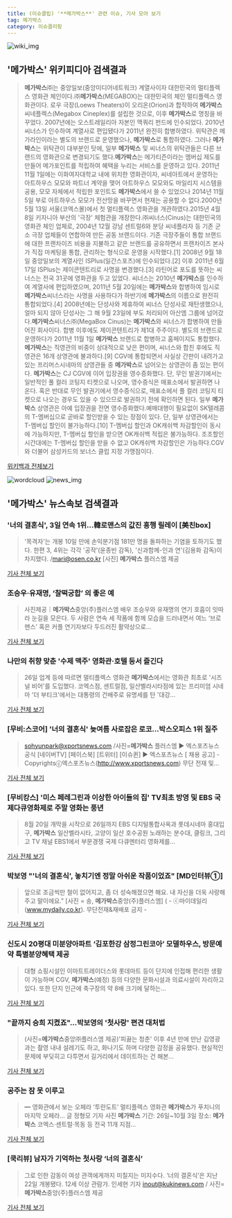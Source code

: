 ```yaml
---
title: (이슈클립) '**메가박스**' 관련 이슈, 기사 모아 보기
tag: 메가박스
category: 이슈클리핑
---
```

![wiki_img](https://user-images.githubusercontent.com/42597476/44503234-41136a80-a6d0-11e8-9071-6fc6418eafe4.png)
## **'**메가박스**'** 위키피디아 검색결과
>**메가박스**㈜는 중앙일보(중앙미디어네트워크) 계열사이자 대한민국의 멀티플렉스 영화관 체인이다.㈜**메가박스**(MEGABOX)는 대한민국의 체인 멀티플렉스 영화관이다. 로우 극장(Loews Theaters)이 오리온(Orion)과 합작하여 **메가박스** 씨네플렉스(Megabox Cineplex)를 설립한 것으로, 이후 **메가박스**로 명칭을 바꾸었다. 2007년에는 오스트레일리아 자본인 맥쿼리 펀드에 인수되었다. 2010년 씨너스가 인수하여 계열사로 편입됐다가 2011년 완전히 합병하였다. 위탁관은 메가라인이라는 별도의 브랜드로 운영했으나, **메가박스**로 통합하였다. 그러나 **메가박스**는 위탁관이 대부분인 탓에, 일부 **메가박스** 및 씨너스의 위탁관들은 다른 브랜드의 영화관으로 변경되기도 했다.**메가박스**는 메가티즌이라는 멤버십 제도를 만들어 메가포인트를 적립하여 혜택을 누리는 서비스를 운영하고 있다. 2011년 11월 1일에는 이화여자대학교 내에 위치한 영화관이자, 씨네아트에서 운영하는 아트하우스 모모와 파트너 계약을 맺어 아트하우스 모모와도 마일리지 시스템을 공용, 모모 자체에서 적립한 포인트도 **메가박스**에서 쓸 수 있었으나 2014년 11월 5일 부로 아트하우스 모모가 전산망을 바꾸면서 현재는 공용할 수 없다.2000년 5월 13일 서울(코엑스몰)에서 첫 멀티플렉스 영화관을 개관하였다.2015년 4월 8일 키자니아 부산의 '극장' 체험관을 개장한다.㈜씨너스(Cinus)는 대한민국의 영화관 체인 업체로, 2004년 12월 강남 센트럴6와 분당 씨네플라자 등 기존 군소 극장 업체들이 연합하여 만든 공동 브랜드이다. 기존 극장주들이 통합 브랜드에 대한 프랜차이즈 비용을 지불하고 같은 브랜드를 공유하면서 프랜차이즈 본사가 직접 마케팅을 통합, 관리하는 형식으로 운영을 시작했다.[1] 2008년 9월 18일 중앙일보의 계열사인 ISPlus(일간스포츠)에 인수되었다.[2] 이후 2011년 6월 17일 ISPlus는 제이콘텐트리로 사명을 변경했다.[3] 라틴어로 포도를 뜻하는 씨너스는 전국 31곳에 영화관을 두고 있었다. 씨너스는 2010년 **메가박스**를 인수하여 계열사에 편입하였으며, 2011년 5월 20일에는 **메가박스**와 합병하여 임시로 **메가박스**씨너스라는 사명을 사용하다가 하반기에 **메가박스**의 이름으로 완전히 통합되었다.[4] 2008년에는 단성사와 제휴하여 씨너스 단성사로 재탄생했으나, 얼마 되지 않아 단성사는 그 해 9월 23일에 부도 처리되어 아산엠 그룹에 넘어갔다.**메가박스**씨너스㈜(MegaBox Cinus)는 **메가박스**와 씨너스가 합병하여 만들어진 회사이다. 합병 이후에도 제이콘텐트리가 제1대 주주이다. 별도의 브랜드로 운영하다가 2011년 11월 1일 **메가박스** 브랜드로 합병하고 홈페이지도 통합했다.**메가박스**는 직영관의 비중이 상대적으로 낮은 편이며, 씨너스와 합친 후에도 직영관은 16개 상영관에 불과하다.[9] CGV에 통합되면서 사실상 간판이 내려가고 있는 프리머스시네마의 상영관들 중 **메가박스**로 넘어오는 상영관이 좀 있는 편이다. **메가박스**는 CJ CGV에 이어 입장권을 영수증화했다. 단, 무인 발권기에서는 일반적인 풀 컬러 코팅지 티켓으로 나오며, 영수증식은 매표소에서 발권하면 나온다. 혹은 반대로 무인 발권기에서 영수증식으로, 매표소에서 풀 컬러 코팅지 티켓으로 나오는 경우도 있을 수 있으므로 발권하기 전에 확인하면 된다. 일부 **메가박스** 상영관은 아예 입장권을 전면 영수증화했다.예매대행이 필요없이 SK텔레콤의 T-멤버십으로 곧바로 할인받을 수 있는 장점이 있다. 단, 일부 상영관에서는 T-멤버십 할인이 불가능하다.[10] T-멤버십 할인과 OK캐쉬백 차감할인이 동시에 가능하지만, T-멤버십 할인을 받으면 OK캐쉬백 적립은 불가능하다. 조조할인 시간대에는 T-멤버십 할인을 받을 수 없고 OK캐쉬백 차감할인은 가능하다.CGV와 더불어 삼성카드의 보너스 클럽 지정 가맹점이다.

<a href="https://ko.wikipedia.org/wiki/메가박스" target="_blank">위키백과 전체보기</a>

![wordcloud](https://s3.ap-northeast-2.amazonaws.com/lyrics101-wordcloud/2018-08-25-1535162795.png)
![news_img](https://user-images.githubusercontent.com/42597476/44507050-1206f400-a6e4-11e8-8d98-7ffbfebb353f.png)
## **'**메가박스**'** 뉴스속보 검색결과
### '너의 결혼식', 3일 연속 1위…韓로맨스의 값진 흥행 릴레이 [美친box]

>'목격자'는 개봉 10일 만에 손익분기점 181만 명을 돌파하는 기염을 토하기도 했다.   한편 3, 4위는 각각 '공작'(윤종빈 감독), '신과함께-인과 연'(김용화 감독)이 차지했다. /mari@osen.co.kr [사진] **메가박스** 플러스엠 제공 

<a href="http://www.osen.co.kr/article/G1110974642" target="_blank">기사 전체 보기</a>

### 조승우·유재명, ‘찰떡궁합’ 의 좋은 예

>사진제공｜**메가박스**중앙(주)플러스엠 배우 조승우와 유재명의 연기 호흡이 잇따라 눈길을 모은다. 두 사람은 연속 세 작품에 함께 모습을 드러내면서 여느 ‘브로맨스’ 혹은 커플 연기자보다 두드러진 활약상으로...

<a href="http://sports.donga.com/3/all/20180824/91664152/1" target="_blank">기사 전체 보기</a>

### 나만의 취향 맞춘 '수제 맥주' 영화관·호텔 등서 즐긴다

>26일 업계 등에 따르면 멀티플렉스 영화관 **메가박스**에서는 영화관 최초로 '시즈널 비어'를 도입했다. 코엑스점, 센트럴점, 일산벨라시타점에 있는 프리미엄 시네마 '더 부티크'에서는 대통령의 건배주로 유명세를 탄 '대강...

<a href="http://www.fnnews.com/news/201808241844073385" target="_blank">기사 전체 보기</a>

### [무비:스코어] '너의 결혼식' 늦여름 사로잡은 로코…박스오피스 1위 질주

>sohyunpark@xportsnews.com /사진=**메가박스** 플러스엠  ▶ 엑스포츠뉴스 공식 [네이버TV] [페이스북] [트위터] [이슈퀸] ▶ 엑스포츠뉴스 [ 채용 공고] - Copyrightsⓒ엑스포츠뉴스(http://www.xportsnews.com) 무단 전재 및...

<a href="http://www.xportsnews.com/?ac=article_view&entry_id=1011864" target="_blank">기사 전체 보기</a>

### [무비캉스] '미스 페레그린과 이상한 아이들의 집' TV최초 방영 및 EBS 국제다큐영화제로 주말 영화는 풍년

>8월 20일 개막을 시작으로 26일까지 EBS 디지털통합사옥과 롯데시네마 홍대입구, **메가박스** 일산벨라시타, 고양이 일산 호수공원 노래하는 분수대, 클링크, 그리고 TV 채널 EBS1에서 부문경쟁 국제 다큐멘터리 영화제를...

<a href="http://www.ttlnews.com/article/life_culture/4027" target="_blank">기사 전체 보기</a>

### 박보영 "'너의 결혼식', 놓치기엔 정말 아쉬운 작품이었죠" [MD인터뷰①]

>앞으로 조금씩만 철이 없어지고, 좀 더 성숙해졌으면 해요. 내 자신을 더욱 사랑해주고 말이에요." [사진 = 송, **메가박스**중앙(주)플러스엠] ( - ⓒ마이데일리(www.mydaily.co.kr). 무단전재&재배포 금지 -

<a href="http://www.mydaily.co.kr/new_yk/html/read.php?newsid=201808240821952970&ext=na" target="_blank">기사 전체 보기</a>

### 신도시 20평대 미분양아파트 ‘김포한강 삼정그린코아’ 모델하우스, 방문예약 특별분양혜택 제공

>대형 쇼핑시설인 이마트트레이더스와 롯데마트 등이 단지에 인접해 편리한 생활이 가능하며 CGV, **메가박스**(예정) 등의 다양한 문화시설과 의료시설이 자리하고 있다. 또한 단지 인근에 축구장의 약 8배 크기에 달하는...

<a href="http://www.anewsa.com/detail.php?number=1360954&thread=10r02" target="_blank">기사 전체 보기</a>

### "끝까지 승희 지켰죠"…박보영의 '첫사랑' 편견 대처법

>(사진=**메가박스**중앙㈜플러스엠 제공)'피끓는 청춘' 이후 4년 만에 만난 김영광과는 촬영 내내 설레기도 하고, 화나기도 하며 다양한 감정을 공유했다. 현실적인 문제에 부딪히고 다투면서 길거리에서 데이트하는 건 해본...

<a href="http://www.nocutnews.co.kr/news/5020532" target="_blank">기사 전체 보기</a>

### 공주는 잠 못 이루고

>━ 영화관에서 보는 오페라 ‘투란도트’ 멀티플렉스 영화관 **메가박스**가 푸치니의 마지막 오페라... 글 정형모 기자 사진 **메가박스** 기간: 26일~10월 3일 장소: **메가박스** 코엑스·센트럴·목동 등 전국 11개 지점...

<a href="http://news.joins.com/article/olink/22505439" target="_blank">기사 전체 보기</a>

### [쿡리뷰] 남자가 기억하는 첫사랑 ‘너의 결혼식’

>그로 인한 감동이 여성 관객에게까지 미칠지는 미지수다. ‘너의 결혼식’은 지난 22일 개봉됐다. 12세 이상 관람가.  인세현 기자 inout@kukinews.com / 사진=**메가박스**중앙(주)플러스엠 제공

<a href="http://www.kukinews.com/news/article.html?no=579313" target="_blank">기사 전체 보기</a>


